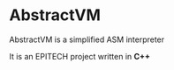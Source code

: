 # AbstractVM

AbstractVM is a simplified ASM interpreter

It is an EPITECH project written in **C++**

